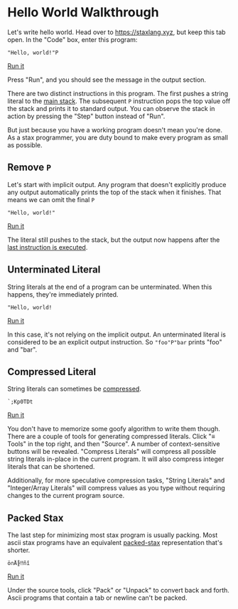 # Hello World Walkthrough

Let's write hello world.  Head over to https://staxlang.xyz, but keep this tab open.  In the "Code" box, enter this program:

    "Hello, world!"P

[Run it](https://staxlang.xyz/#c=%22Hello,+world%21%22P&i=&a=1)

Press "Run", and you should see the message in the output section.

There are two distinct instructions in this program. The first pushes a string literal to the [main stack](https://github.com/tomtheisen/stax/blob/master/docs/stacks.md#stacks). The subsequent `P` instruction pops the top value off the stack and prints it to standard output. You can observe the stack in action by pressing the "Step" button instead of "Run".

But just because you have a working program doesn't mean you're done. As a stax programmer, you are duty bound to make every program as small as possible.

## Remove `P`

Let's start with implicit output.  Any program that doesn't explicitly produce any output automatically prints the top of the stack when it finishes.  That means we can omit the final `P`

    "Hello, world!"

[Run it](https://staxlang.xyz/#c=%22Hello,+world%21%22&i=&a=1)

The literal still pushes to the stack, but the output now happens after the [last instruction is executed](https://github.com/tomtheisen/stax/blob/master/docs/execution.md#execution).

## Unterminated Literal

String literals at the end of a program can be unterminated.  When this happens, they're immediately printed.

    "Hello, world!

[Run it](https://staxlang.xyz/#c=%22Hello,+world%21&i=&a=1)

In this case, it's not relying on the implicit output.  An unterminated literal is considered to be an explicit output instruction.  So `"foo"P"bar` prints "foo" and "bar".

## Compressed Literal

String literals can sometimes be [compressed](https://github.com/tomtheisen/stax/blob/master/docs/compressed.md#compressed-strings). 

    `;Kp0TDt

[Run it](https://staxlang.xyz/#c=%60%3BKp0TDt&i=&a=1)

You don't have to memorize some goofy algorithm to write them though.  There are a couple of tools for generating compressed literals.  Click "≡ Tools" in the top right, and then "Source".  A number of context-sensitive buttons will be revealed.  "Compress Literals" will compress all possible string literals in-place in the current program.  It will also compress integer literals that can be shortened.

Additionally, for more speculative compression tasks, "String Literals" and "Integer/Array Literals" will compress values as you type without requiring changes to the current program source.

## Packed Stax

The last step for minimizing most stax program is usually packing.  Most ascii stax programs have an equivalent [packed-stax](https://github.com/tomtheisen/stax/blob/master/docs/packed.md#packed-stax) representation that's shorter.

    ö∩Å╟‼ñî


[Run it](https://staxlang.xyz/#p=94ef8fc713a48c&i=&a=1)

Under the source tools, click "Pack" or "Unpack" to convert back and forth.  Ascii programs that contain a tab or newline can't be packed.